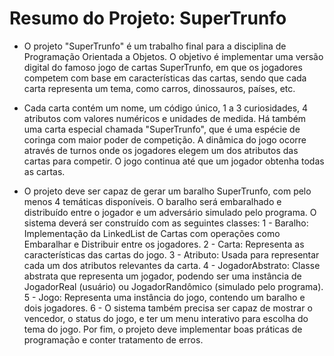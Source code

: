 # Resumo do Projeto: SuperTrunfo
- O projeto "SuperTrunfo" é um trabalho final para a disciplina de Programação Orientada a Objetos. O objetivo é implementar uma versão digital do famoso jogo de cartas SuperTrunfo, em que os jogadores competem com base em características das cartas, sendo que cada carta representa um tema, como carros, dinossauros, países, etc.

- Cada carta contém um nome, um código único, 1 a 3 curiosidades, 4 atributos com valores numéricos e unidades de medida. Há também uma carta especial chamada "SuperTrunfo", que é uma espécie de coringa com maior poder de competição. A dinâmica do jogo ocorre através de turnos onde os jogadores elegem um dos atributos das cartas para competir. O jogo continua até que um jogador obtenha todas as cartas.

- O projeto deve ser capaz de gerar um baralho SuperTrunfo, com pelo menos 4 temáticas disponíveis. O baralho será embaralhado e distribuído entre o jogador e um adversário simulado pelo programa. O sistema deverá ser construído com as seguintes classes:
  1 - Baralho: Implementação da LinkedList de Cartas com operações como Embaralhar e Distribuir entre os jogadores.
  2 - Carta: Representa as características das cartas do jogo.
  3 - Atributo: Usada para representar cada um dos atributos relevantes da carta.
  4 - JogadorAbstrato: Classe abstrata que representa um jogador, podendo ser uma instância de JogadorReal (usuário) ou JogadorRandômico (simulado pelo programa).
  5 - Jogo: Representa uma instância do jogo, contendo um baralho e dois jogadores.
  6 - O sistema também precisa ser capaz de mostrar o vencedor, o status do jogo, e ter um menu interativo para escolha do tema do jogo. Por fim, o projeto deve implementar boas práticas de programação e conter tratamento de erros.
